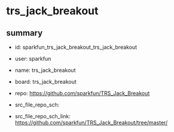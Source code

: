 # trs_jack_breakout
 
## summary 
* id: sparkfun_trs_jack_breakout_trs_jack_breakout
* user: sparkfun
* name: trs_jack_breakout
* board: trs_jack_breakout
* repo: https://github.com/sparkfun/TRS_Jack_Breakout



* src_file_repo_sch: 
* src_file_repo_sch_link: https://github.com/sparkfun/TRS_Jack_Breakout/tree/master/







